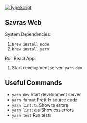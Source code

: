 [![TypeScript](https://badges.frapsoft.com/typescript/version/typescript-next.svg?v=101)](https://www.typescriptlang.org/)

## Savras Web

System Dependencies:

1. `brew install node`
2. `brew install yarn`

Run React App:

1. Start development server: `yarn dev`

## Useful Commands

- `yarn dev` Start development server
- `yarn format` Prettify source code
- `yarn lint:ts` Show ts errors
- `yarn lint:css` Show css errors
- `yarn test` Run tests

